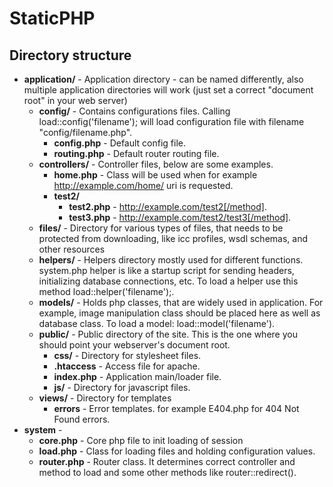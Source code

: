 StaticPHP
==========


Directory structure
-------------------

* __application/__ - Application directory - can be named differently, also multiple application directories will work (just set a correct "document root" in your web server)
    * __config/__ - Contains configurations files. Calling load::config('filename'); will load configuration file with filename "config/filename.php".
        * __config.php__ - Default config file.
        * __routing.php__ - Default router routing file.
    * __controllers/__ - Controller files, below are some examples.
        * __home.php__ - Class will be used when for example http://example.com/home/ uri is requested.
        * __test2/__
            * __test2.php__ - http://example.com/test2[/method].
            * __test3.php__ - http://example.com/test2/test3[/method].
    * __files/__ - Directory for various types of files, that needs to be protected from downloading, like icc profiles, wsdl schemas, and other resources
    * __helpers/__ - Helpers directory mostly used for different functions. system.php helper is like a startup script for sending headers, initializing database connections, etc. To load a helper use this method load::helper('filename');.
    * __models/__ - Holds php classes, that are widely used in application. For example, image manipulation class should be placed here as well as database class. To load a model: load::model('filename').
    * __public/__ - Public directory of the site. This is the one where you should point your webserver's document root.
        * __css/__ - Directory for stylesheet files.
        * __.htaccess__ - Access file for apache.
        * __index.php__ - Application main/loader file.
        * __js/__ - Directory for javascript files.
    * __views/__ - Directory for templates
        * __errors__ - Error templates. for example E404.php for 404 Not Found errors.
* __system__ -
    * __core.php__ - Core php file to init loading of session
    * __load.php__ - Class for loading files and holding configuration values.
    * __router.php__ - Router class. It determines correct controller and method to load and some other methods like router::redirect().
